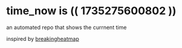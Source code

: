 # time_now is (( 1735275600802 ))

an automated repo that shows the currnent time

inspired by [breakingheatmap](https://github.com/breakingheatmap/breakingheatmap)